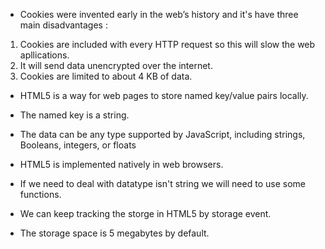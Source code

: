 * Cookies were invented early in the web’s history and it's have three main disadvantages :

1. Cookies are included with every HTTP request so this will slow the web apllications.
2. It will send data unencrypted over the internet.
3. Cookies are limited to about 4 KB of data.

* HTML5 is a way for web pages to store named key/value pairs locally.

* The named key is a string.

* The data can be any type supported by JavaScript, including strings, Booleans, integers, or floats

* HTML5 is implemented natively in web browsers.

* If we need to deal with datatype isn't string we will need to use some functions.

* We can keep tracking the storge in HTML5 by storage event.

* The storage space is 5 megabytes by default.